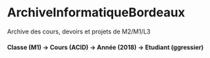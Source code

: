 # ArchiveInformatiqueBordeaux
Archive des cours, devoirs et projets de M2/M1/L3

#### Classe (M1) -> Cours (ACID) -> Année (2018) -> Etudiant (ggressier)
